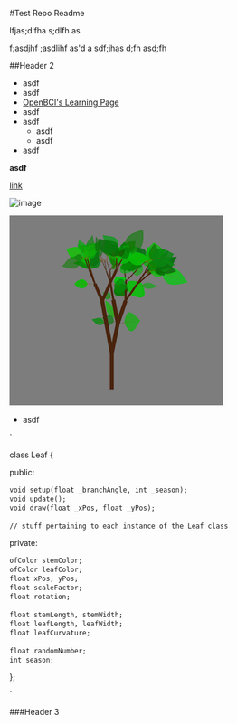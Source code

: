 #Test Repo Readme

lfjas;dlfha s;dlfh as

 f;asdjhf ;asdlihf as'd
 a sdf;jhas d;fh asd;fh 
 
 
 
##Header 2

* asdf
* asdf
* [OpenBCI's Learning Page](http://docs.openbci.com/tutorials/01-GettingStarted#getting-started-w-openbci-i-what-you-need-3-your-electrode-starter-kit-esk-or-other-electrodes)
* asdf
* asdf
	* asdf
	* asdf 
* asdf

**asdf**

[link](http://)

![image](https://raw.githubusercontent.com/OpenBCI/Docs/master/assets/images/dongle.png)

![image](tree.png)

* asdf


`

class Leaf {
    
public:
    
    void setup(float _branchAngle, int _season);
    void update();
    void draw(float _xPos, float _yPos);
    
    // stuff pertaining to each instance of the Leaf class
private:
    
    ofColor stemColor;
    ofColor leafColor;
    float xPos, yPos;
    float scaleFactor;
    float rotation;
    
    float stemLength, stemWidth;
    float leafLength, leafWidth;
    float leafCurvature;
    
    float randomNumber;
    int season;
    
};

`

###Header 3